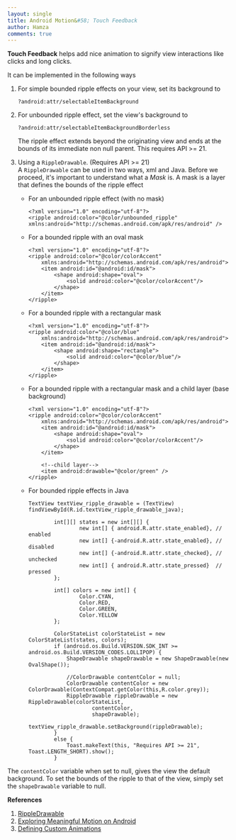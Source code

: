 ```yaml
---
layout: single
title: Android Motion&#58; Touch Feedback
author: Hamza
comments: true
---
```


**Touch Feedback** helps add nice animation to signify view interactions like clicks and long clicks.

It can be implemented in the following ways

1. For simple bounded ripple effects on your view, set its background to 
     ```
     ?android:attr/selectableItemBackground
     ```

2. For unbounded ripple effect, set the view's background to 
     ```
     ?android:attr/selectableItemBackgroundBorderless
     ```  
   The ripple effect extends beyond the originating view and ends at the bounds of its immediate non null parent. 
   This requires API >= 21.
3. Using a `RippleDrawable`. (Requires API >= 21)  
    A `RippleDrawable` can be used in two ways, xml and Java.
    Before we proceed, it's important to understand what a _Mask_ is. A mask is a layer that defines the bounds of the ripple effect

     * For an unbounded ripple effect (with no mask)
       ```
       <?xml version="1.0" encoding="utf-8"?>
       <ripple android:color="@color/unbounded_ripple"
       xmlns:android="http://schemas.android.com/apk/res/android" />
       ```
    * For a bounded ripple with an oval mask
       ```
       <?xml version="1.0" encoding="utf-8"?>
       <ripple android:color="@color/colorAccent"
           xmlns:android="http://schemas.android.com/apk/res/android">
           <item android:id="@android:id/mask">
               <shape android:shape="oval">
                   <solid android:color="@color/colorAccent"/>
               </shape>
           </item>
       </ripple>
       ```

    * For a bounded ripple with a rectangular mask
      ```
      <?xml version="1.0" encoding="utf-8"?>
      <ripple android:color="@color/blue"
          xmlns:android="http://schemas.android.com/apk/res/android">
          <item android:id="@android:id/mask">
              <shape android:shape="rectangle">
                  <solid android:color="@color/blue"/>
              </shape>
          </item>
      </ripple>
      ```

    * For a bounded ripple with a rectangular mask and a child layer (base background)
      ```
      <?xml version="1.0" encoding="utf-8"?>
      <ripple android:color="@color/colorAccent"
          xmlns:android="http://schemas.android.com/apk/res/android">
          <item android:id="@android:id/mask">
              <shape android:shape="oval">
                  <solid android:color="@color/colorAccent"/>
              </shape>
          </item>

          <!--child layer-->
          <item android:drawable="@color/green" />
      </ripple>
      ```

    * For bounded ripple effects in Java
      ```
      TextView textView_ripple_drawable = (TextView) findViewById(R.id.textView_ripple_drawable_java);
              
              int[][] states = new int[][] {
                      new int[] { android.R.attr.state_enabled}, // enabled
                      new int[] {-android.R.attr.state_enabled}, // disabled
                      new int[] {-android.R.attr.state_checked}, // unchecked
                      new int[] { android.R.attr.state_pressed}  // pressed
              };

              int[] colors = new int[] {
                      Color.CYAN,
                      Color.RED,
                      Color.GREEN,
                      Color.YELLOW
              };

              ColorStateList colorStateList = new ColorStateList(states, colors);
              if (android.os.Build.VERSION.SDK_INT >= android.os.Build.VERSION_CODES.LOLLIPOP) {
                  ShapeDrawable shapeDrawable = new ShapeDrawable(new OvalShape());

                  //ColorDrawable contentColor = null;
                  ColorDrawable contentColor = new ColorDrawable(ContextCompat.getColor(this,R.color.grey));
                  RippleDrawable rippleDrawable = new RippleDrawable(colorStateList,
                          contentColor,
                          shapeDrawable);
                  textView_ripple_drawable.setBackground(rippleDrawable);
              }
              else {
                  Toast.makeText(this, "Requires API >= 21", Toast.LENGTH_SHORT).show();
              }
      ```

The `contentColor` variable when set to null, gives the view the default background. To set the 
bounds of the ripple to that of the view, simply set the `shapeDrawable` variable to null.


**References** <br />
1. [RippleDrawable](https://developer.android.com/reference/android/graphics/drawable/RippleDrawable.html) <br />
2. [Exploring Meaningful Motion on Android](https://labs.ribot.co.uk/exploring-meaningful-motion-on-android-1cd95a4bc61d#.x3gxzy8ms) <br />
3. [Defining Custom Animations](https://developer.android.com/training/material/animations.html) <br />
